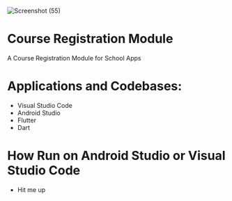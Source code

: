 ![Screenshot (55)](https://user-images.githubusercontent.com/33707645/214240385-5fd56875-3041-4afe-bf27-1580185ea915.png)

# Course Registration Module
 A Course Registration Module for School Apps

# Applications and Codebases:
 - Visual Studio Code
 - Android Studio 
 - Flutter
 - Dart 

# How Run on Android Studio or Visual Studio Code 
- Hit me up
